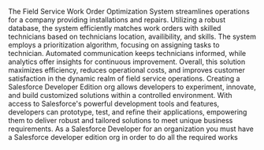 The Field Service Work Order Optimization System streamlines operations for a company providing installations and repairs. Utilizing a robust database, the system efficiently matches work orders with skilled technicians based on technicians location, availibility, and skills. The system employs a prioritization algorithm, focusing on assigning tasks to technician. Automated communication keeps technicians informed, while analytics offer insights for continuous improvement. Overall, this solution maximizes efficiency, reduces operational costs, and improves customer satisfaction in the dynamic realm of field service operations. Creating a Salesforce Developer Edition org allows developers to experiment, innovate, and build customized solutions within a controlled environment. With access to Salesforce's powerful development tools and features, developers can prototype, test, and refine their applications, empowering them to deliver robust and tailored solutions to meet unique business requirements. As a Salesforce Developer for an organization you must have a Salesforce developer edition org in order to do all the required works
